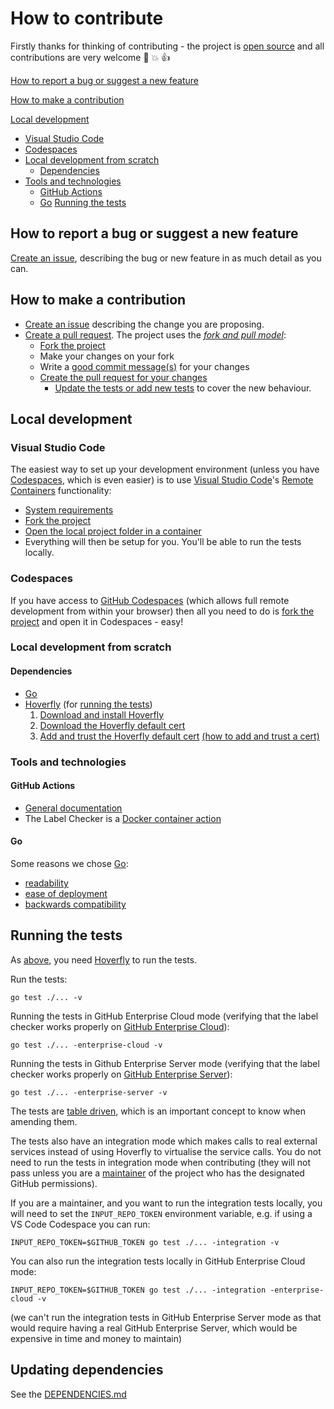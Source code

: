 # How to contribute

Firstly thanks for thinking of contributing - the project is [open source](https://opensource.guide/how-to-contribute/) and all contributions are very welcome :slightly_smiling_face: :boom: :thumbsup:

[How to report a bug or suggest a new feature](#how-to-report-a-bug-or-suggest-a-new-feature)

[How to make a contribution](#how-to-make-a-contribution)

[Local development](#local-development)
  * [Visual Studio Code](#visual-studio-code)
  * [Codespaces](#codespaces)
  * [Local development from scratch](#local-development-from-scratch)
    * [Dependencies](#dependencies)
  * [Tools and technologies](#tools-and-technologies)
    * [GitHub Actions](#github-actions)
    * [Go](#go)
[Running the tests](#running-the-tests)

## How to report a bug or suggest a new feature

[Create an issue](https://github.com/agilepathway/label-checker/issues), describing the bug or new feature in as much detail as you can.

## How to make a contribution

  * [Create an issue](https://github.com/agilepathway/label-checker/issues) describing the change you are proposing.
  * [Create a pull request](https://docs.github.com/en/github/collaborating-with-issues-and-pull-requests/about-pull-requests).  The project uses the _[fork and pull model](https://docs.github.com/en/github/collaborating-with-issues-and-pull-requests/about-collaborative-development-models)_:
    * [Fork the project](https://docs.github.com/en/github/collaborating-with-issues-and-pull-requests/working-with-forks)
    * Make your changes on your fork
    * Write a [good commit message(s)](https://chris.beams.io/posts/git-commit/) for your changes
    * [Create the pull request for your changes](https://docs.github.com/en/github/collaborating-with-issues-and-pull-requests/proposing-changes-to-your-work-with-pull-requests)
      * [Update the tests or add new tests](#running-the-tests) to cover the new behaviour.

## Local development

### Visual Studio Code

The easiest way to set up your development environment (unless you have [Codespaces](#codespaces), which is even easier) is to use [Visual Studio Code](https://code.visualstudio.com/)'s [Remote Containers](https://code.visualstudio.com/docs/remote/containers) functionality:
  * [System requirements](https://code.visualstudio.com/docs/remote/containers#_system-requirements)
  * [Fork the project](https://docs.github.com/en/github/collaborating-with-issues-and-pull-requests/working-with-forks) 
  * [Open the local project folder in a container](https://code.visualstudio.com/docs/remote/containers#_quick-start-open-an-existing-folder-in-a-container)
  * Everything will then be setup for you.  You'll be able to run the tests locally.

### Codespaces

If you have access to [GitHub Codespaces](https://github.com/features/codespaces/) (which allows full remote
development from within your browser) then all you need to do is [fork the project](https://docs.github.com/en/github/collaborating-with-issues-and-pull-requests/working-with-forks) and open it in Codespaces - easy!

### Local development from scratch

#### Dependencies

* [Go](https://golang.org/)
* [Hoverfly](https://hoverfly.readthedocs.io) (for [running the tests](#running-the-tests))
  1. [Download and install Hoverfly](https://docs.hoverfly.io/en/latest/pages/introduction/downloadinstallation.html)
  2. [Download the Hoverfly default cert](https://raw.githubusercontent.com/SpectoLabs/hoverfly/master/core/cert.pem)
  3. [Add and trust the Hoverfly default cert](https://docs.hoverfly.io/en/latest/pages/tutorials/advanced/configuressl/configuressl.html) [(how to add and trust
   a cert)](https://manuals.gfi.com/en/kerio/connect/content/server-configuration/ssl-certificates/adding-trusted-root-certificates-to-the-server-1605.html)


### Tools and technologies

#### GitHub Actions
  * [General documentation](https://docs.github.com/en/actions)
  * The Label Checker is a [Docker container action](https://docs.github.com/en/actions/creating-actions/creating-a-docker-container-action)

#### Go

Some reasons we chose [Go](https://golang.org/):
  * [readability](https://yourbasic.org/golang/advantages-over-java-python/#code-transparency)
  * [ease of deployment](https://hub.packtpub.com/cloud-native-go-programming/)
  * [backwards compatibility](https://yourbasic.org/golang/advantages-over-java-python/#compatibility)

## Running the tests

As [above](#dependencies), you need [Hoverfly](https://hoverfly.readthedocs.io) to run the tests.

Run the tests:

`go test ./... -v`

Running the tests in GitHub Enterprise Cloud mode (verifying that the label checker 
works properly on [GitHub Enterprise Cloud](https://docs.github.com/en/get-started/onboarding/getting-started-with-github-enterprise-cloud)):

`go test ./... -enterprise-cloud -v`

Running the tests in Github Enterprise Server mode (verifying that the label checker 
works properly on [GitHub Enterprise Server](https://docs.github.com/en/enterprise-server/admin/overview/about-github-enterprise-server)):

`go test ./... -enterprise-server -v`

The tests are [table driven](https://dave.cheney.net/2019/05/07/prefer-table-driven-tests), which is an important concept to know when amending them.

The tests also have an integration mode which makes calls to real external services instead of using Hoverfly to virtualise the service calls.  You do not need to run the tests in integration mode when contributing (they will not pass unless you are a [maintainer](.github/CODEOWNERS) of the project who has the designated GitHub permissions).

If you are a maintainer, and you want to run the integration tests locally, you will need to set the `INPUT_REPO_TOKEN` environment variable, e.g. if using a VS Code Codespace you can run: 

`INPUT_REPO_TOKEN=$GITHUB_TOKEN go test ./... -integration -v`

You can also run the integration tests locally in GitHub Enterprise Cloud mode:

`INPUT_REPO_TOKEN=$GITHUB_TOKEN go test ./... -integration -enterprise-cloud -v`

(we can't run the integration tests in GitHub Enterprise Server mode as that would require having
a real GitHub Enterprise Server, which would be expensive in time and money to maintain)


## Updating dependencies

See the [DEPENDENCIES.md](.github/DEPENDENCIES.md)
